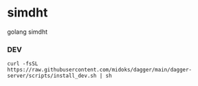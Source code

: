# simdht
golang simdht

### DEV

```
curl -fsSL  https://raw.githubusercontent.com/midoks/dagger/main/dagger-server/scripts/install_dev.sh | sh
```
